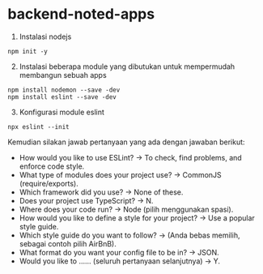 # backend-noted-apps
1. Instalasi nodejs

```
npm init -y
```

2. Instalasi beberapa module yang dibutukan untuk mempermudah membangun sebuah apps

```
npm install nodemon --save -dev
npm install eslint --save -dev
```

3. Konfigurasi module eslint
```
npx eslint --init
```
Kemudian silakan jawab pertanyaan yang ada dengan jawaban berikut:
* How would you like to use ESLint? -> To check, find problems, and enforce code style.
* What type of modules does your project use? -> CommonJS (require/exports).
* Which framework did you use? -> None of these. 
* Does your project use TypeScript? -> N.
* Where does your code run? -> Node (pilih menggunakan spasi).
* How would you like to define a style for your project? -> Use a popular style guide.
* Which style guide do you want to follow? -> (Anda bebas memilih, sebagai contoh pilih AirBnB).
* What format do you want your config file to be in? -> JSON.
* Would you like to …… (seluruh pertanyaan selanjutnya) -> Y.